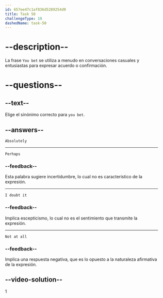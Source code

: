 ```yaml
---
id: 657ee47c1af836d5289254d9
title: Task 50
challengeType: 19
dashedName: task-50
---
```


# --description--

La frase `You bet` se utiliza a menudo en conversaciones casuales y entusiastas para expresar acuerdo o confirmación.

# --questions--

## --text--

Elige el sinónimo correcto para `you bet`.

## --answers--

`Absolutely`

---

`Perhaps`

### --feedback--

Esta palabra sugiere incertidumbre, lo cual no es característico de la expresión.

---

`I doubt it`

### --feedback--

Implica escepticismo, lo cual no es el sentimiento que transmite la expresión.

---

`Not at all`

### --feedback--

Implica una respuesta negativa, que es lo opuesto a la naturaleza afirmativa de la expresión.

## --video-solution--

1
